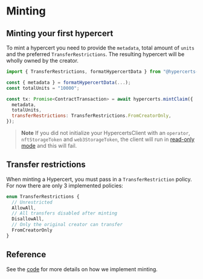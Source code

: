 # Minting

## Minting your first hypercert

To mint a hypercert you need to provide the `metadata`, total amount of `units` and the preferred `TransferRestrictions`.
The resulting hypercert will be wholly owned by the creator.

```js
import { TransferRestrictions, formatHypercertData } from "@hypercerts-org/sdk"

const { metadata } = formatHypercertData(...);
const totalUnits = "10000";

const tx: Promise<ContractTransaction> = await hypercerts.mintClaim({
  metadata,
  totalUnits,
  transferRestrictions: TransferRestrictions.FromCreatorOnly,
});
```

> **Note** If you did not initialize your HypercertsClient with an `operator`, `nftStorageToken` and `web3StorageToken`, the client will run in [read-only mode](#read-only-mode) and this will fail.

## Transfer restrictions

When minting a Hypercert, you must pass in a `TransferRestriction` policy. For now there are only 3 implemented policies:

```js
enum TransferRestrictions {
  // Unrestricted
  AllowAll,
  // All transfers disabled after minting
  DisallowAll,
  // Only the original creator can transfer
  FromCreatorOnly
}
```

## Reference

See the [code](https://github.com/hypercerts-org/hypercerts/tree/main/sdk/src/client.ts)
for more details on how we implement minting.
